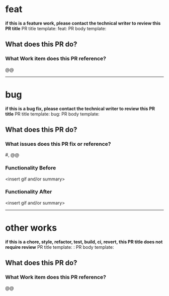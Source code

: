 # feat
**if this is a feature work, please contact the technical writer to review this PR title**
PR title template: feat:<description of feature work should be reviewed>
PR body template:

## What does this PR do?

### What Work item does this PR reference?
@<work item number>@

-----------------------------------------------------------------------------------------
# bug
**if this is a bug fix, please contact the technical writer to review this PR title**
PR title template: bug:<description of bug should be reviewed>
PR body template:

## What does this PR do?

### What issues does this PR fix or reference?
#<Insert GitHub Issue>, @<Insert GUS WI>@

### Functionality Before
<insert gif and/or summary>

### Functionality After
<insert gif and/or summary>

-----------------------------------------------------------------------------------------
# other works
**if this is a chore, style, refactor, test, build, ci, revert, this PR title does not require review**
PR title template: <keyword>:<description of this work>
PR body template:

## What does this PR do?

### What Work item does this PR reference?
@<work item number>@
